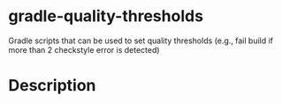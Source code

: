 # gradle-quality-thresholds
Gradle scripts that can be used to set quality thresholds (e.g., fail build if more than 2 checkstyle error is detected)

# Description



